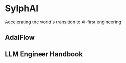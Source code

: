 # SylphAI

Accelerating the world's transition to AI-first engineering

## AdalFlow

## LLM Engineer Handbook
